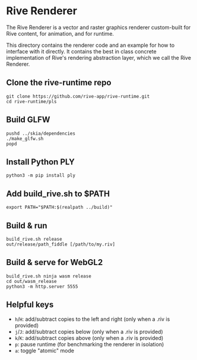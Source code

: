 # Rive Renderer

The Rive Renderer is a vector and raster graphics renderer custom-built for Rive content, for animation, and for runtime.

This directory contains the renderer code and an example for how to interface with it directly. It contains the best in class concrete implementation of Rive's rendering abstraction layer, which we call the Rive Renderer.

## Clone the rive-runtime repo

```
git clone https://github.com/rive-app/rive-runtime.git
cd rive-runtime/pls
```

## Build GLFW

```
pushd ../skia/dependencies
./make_glfw.sh
popd
```

## Install Python PLY

```
python3 -m pip install ply
```

## Add build_rive.sh to $PATH

```
export PATH="$PATH:$(realpath ../build)"
```

## Build & run

```
build_rive.sh release
out/release/path_fiddle [/path/to/my.riv]
```

## Build & serve for WebGL2

```
build_rive.sh ninja wasm release
cd out/wasm_release
python3 -m http.server 5555
```

## Helpful keys

- `h`/`H`: add/subtract copies to the left and right (only when a .riv is provided)
- `j`/`J`: add/subtract copies below (only when a .riv is provided)
- `k`/`K`: add/subtract copies above (only when a .riv is provided)
- `p`: pause runtime (for benchmarking the renderer in isolation)
- `a`: toggle "atomic" mode
